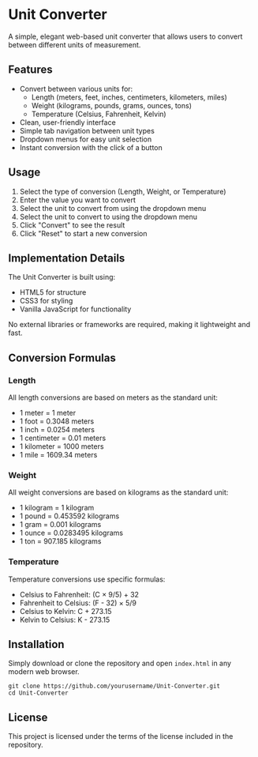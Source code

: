 # Unit Converter

A simple, elegant web-based unit converter that allows users to convert between different units of measurement.

## Features

- Convert between various units for:
  - Length (meters, feet, inches, centimeters, kilometers, miles)
  - Weight (kilograms, pounds, grams, ounces, tons)
  - Temperature (Celsius, Fahrenheit, Kelvin)
- Clean, user-friendly interface
- Simple tab navigation between unit types
- Dropdown menus for easy unit selection
- Instant conversion with the click of a button

## Usage

1. Select the type of conversion (Length, Weight, or Temperature)
2. Enter the value you want to convert
3. Select the unit to convert from using the dropdown menu
4. Select the unit to convert to using the dropdown menu
5. Click "Convert" to see the result
6. Click "Reset" to start a new conversion

## Implementation Details

The Unit Converter is built using:
- HTML5 for structure
- CSS3 for styling
- Vanilla JavaScript for functionality

No external libraries or frameworks are required, making it lightweight and fast.

## Conversion Formulas

### Length
All length conversions are based on meters as the standard unit:
- 1 meter = 1 meter
- 1 foot = 0.3048 meters
- 1 inch = 0.0254 meters
- 1 centimeter = 0.01 meters
- 1 kilometer = 1000 meters
- 1 mile = 1609.34 meters

### Weight
All weight conversions are based on kilograms as the standard unit:
- 1 kilogram = 1 kilogram
- 1 pound = 0.453592 kilograms
- 1 gram = 0.001 kilograms
- 1 ounce = 0.0283495 kilograms
- 1 ton = 907.185 kilograms

### Temperature
Temperature conversions use specific formulas:
- Celsius to Fahrenheit: (C × 9/5) + 32
- Fahrenheit to Celsius: (F - 32) × 5/9
- Celsius to Kelvin: C + 273.15
- Kelvin to Celsius: K - 273.15

## Installation

Simply download or clone the repository and open `index.html` in any modern web browser.

```
git clone https://github.com/yourusername/Unit-Converter.git
cd Unit-Converter
```

## License

This project is licensed under the terms of the license included in the repository.

